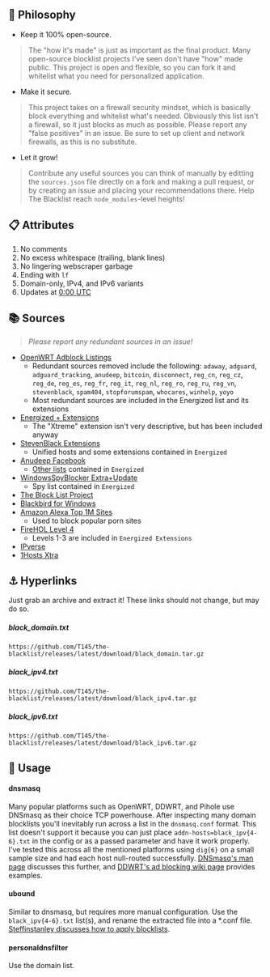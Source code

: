
## 🧠 Philosophy

- Keep it 100% open-source.
> The "how it's made" is just as important as the final product. Many open-source blocklist projects I've seen don't have "how" made public.
> This project is open and flexible, so you can fork it and whitelist what you need for personalized application.
- Make it secure.
> This project takes on a firewall security mindset, which is basically block everything and whitelist what's needed.
> Obviously this list isn't a firewall, so it just blocks as much as possible.
> Please report any "false positives" in an issue.
> Be sure to set up client and network firewalls, as this is no substitute.
- Let it grow!
> Contribute any useful sources you can think of manually by editting the `sources.json` file directly on a fork and making a pull request,
> or by creating an issue and placing your recommendations there. Help The Blacklist reach `node_modules`-level heights!

## 📋 Attributes

1. No comments
2. No excess whitespace (trailing, blank lines)
3. No lingering webscraper garbage
4. Ending with `lf`
5. Domain-only, IPv4, and IPv6 variants
6. Updates at [0:00 UTC](https://www.timeanddate.com/time/zone/timezone/utc)

## 📚 Sources

> _Please report any redundant sources in an issue!_

- [OpenWRT Adblock Listings](https://github.com/openwrt/packages/blob/master/net/adblock/files/adblock.sources)
  - Redundant sources removed include the following: `adaway`, `adguard`, `adguard_tracking`, `anudeep`, `bitcoin`, `disconnect`, `reg_cn`, `reg_cz`, `reg_de`, `reg_es`, `reg_fr`, `reg_it`, `reg_nl`, `reg_ro`, `reg_ru`, `reg_vn`, `stevenblack`, `spam404`, `stopforumspam`, `whocares`, `winhelp`, `yoyo`
  - Most redundant sources are included in the Energized list and its extensions
- [Energized + Extensions](https://github.com/EnergizedProtection/block#package-sources)
  - The "Xtreme" extension isn't very descriptive, but has been included anyway
- [StevenBlack Extensions](https://github.com/StevenBlack/hosts/tree/master/extensions)
  - Unified hosts and some extensions contained in `Energized`
- [Anudeep Facebook](https://raw.githubusercontent.com/anudeepND/blacklist/master/facebook.txt)
  - [Other lists](https://github.com/anudeepND/blacklist) contained in `Energized`
- [WindowsSpyBlocker Extra+Update](https://github.com/crazy-max/WindowsSpyBlocker/tree/master/data/hosts)
  - Spy list contained in `Energized`
- [The Block List Project](https://blocklistproject.github.io/Lists/)
- [Blackbird for Windows](https://getblackbird.net/blacklist/hosts/)
- [Amazon Alexa Top 1M Sites](https://github.com/T145/the-blacklist/blob/master/sources.json#L5)
  - Used to block popular porn sites
- [FireHOL Level 4](https://github.com/firehol/blocklist-ipsets)
  - Levels 1-3 are included in `Energized Extensions`
- [IPverse](http://ipverse.net/)
- [1Hosts Xtra](https://github.com/badmojr/1Hosts)

## ⚓ Hyperlinks

Just grab an archive and extract it!
These links should not change, but may do so.

##### black_domain.txt
```
https://github.com/T145/the-blacklist/releases/latest/download/black_domain.tar.gz
```

##### black_ipv4.txt
```
https://github.com/T145/the-blacklist/releases/latest/download/black_ipv4.tar.gz
```

##### black_ipv6.txt
```
https://github.com/T145/the-blacklist/releases/latest/download/black_ipv6.tar.gz
```

## 🧰 Usage

#### dnsmasq

Many popular platforms such as OpenWRT, DDWRT, and Pihole use DNSmasq as their choice TCP powerhouse.
After inspecting many domain blocklists you'll inevitably run across a list in the `dnsmasq.conf` format.
This list doesn't support it because you can just place `addn-hosts=black_ipv{4-6}.txt` in the config or as a passed parameter and have it work properly.
I've tested this across all the mentioned platforms using `dig{6}` on a small sample size and had each host null-routed successfully.
[DNSmasq's man page](https://thekelleys.org.uk/dnsmasq/docs/dnsmasq-man.html) discusses this further, and [DDWRT's ad blocking wiki page](https://wiki.dd-wrt.com/wiki/index.php/Ad_blocking) provides examples.

#### ubound

Similar to dnsmasq, but requires more manual configuration.
Use the `black_ipv{4-6}.txt` list(s), and rename the extracted file into a *.conf file.
[Steffinstanley discusses how to apply blocklists](https://medium.com/@steffinstanly/unbound-dns-blocking-3567986a5735).

#### personaldnsfilter

Use the domain list.
